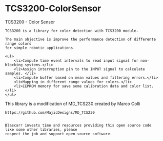 # TCS3200-ColorSensor
TCS3200 - Color Sensor 


	TCS3200 is a library for color detection with TCS3200 module.

	The main objective is improve the performance detection of differente range colors
	for simple robotic applications.

	<ul>
		<li>Compute time event intervals to read input signal for non-blocking systems.</li>
		<li>Assign interruption pin to the INPUT signal to calculate samples. </li>
		<li>Compute buffer based on mean values and filtering errors.</li>
		<li>Mapping in different range values for colors.</li>
		<li>EEPROM memory for save some calibration data and color list.</li>
	</ul>
  
  This library is a modification of MD_TCS230 created by Marco Colli

    https://github.com/MajicDesigns/MD_TCS230


  	Blascarr invests time and resources providing this open source code like some other libraries, please
  	respect the job and support open-source software.
    